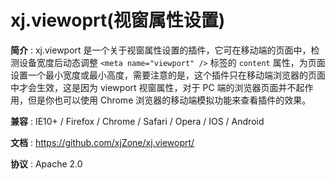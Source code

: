 <!--◇ ----------------------------------------------------------------------------------- ◇-->
# xj.viewoprt(视窗属性设置)

**简介** : xj.viewport 是一个关于视窗属性设置的插件，它可在移动端的页面中，检测设备宽度后动态调整 `<meta name="viewport" />` 标签的 `content` 属性，为页面设置一个最小宽度或最小高度，需要注意的是，这个插件只在移动端浏览器的页面中才会生效，这是因为 viewport 视窗属性，对于 PC 端的浏览器页面并不起作用，但是你也可以使用 Chrome 浏览器的移动端模拟功能来查看插件的效果。

**兼容** : IE10+ / Firefox / Chrome / Safari / Opera / IOS / Android

**文档** : <https://github.com/xjZone/xj.viewoprt/>

**协议** : Apache 2.0


